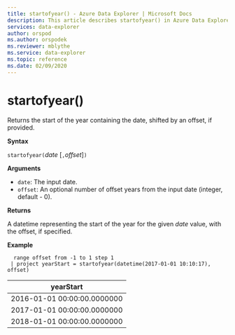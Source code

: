 ```yaml
---
title: startofyear() - Azure Data Explorer | Microsoft Docs
description: This article describes startofyear() in Azure Data Explorer.
services: data-explorer
author: orspod
ms.author: orspodek
ms.reviewer: mblythe
ms.service: data-explorer
ms.topic: reference
ms.date: 02/09/2020
---
```

# startofyear()

Returns the start of the year containing the date, shifted by an offset, if provided.

**Syntax**

`startofyear(`*date* [`,`*offset*]`)`

**Arguments**

* `date`: The input date.
* `offset`: An optional number of offset years from the input date (integer, default - 0). 

**Returns**

A datetime representing the start of the year for the given *date* value, with the offset, if specified.

**Example**

```
  range offset from -1 to 1 step 1
 | project yearStart = startofyear(datetime(2017-01-01 10:10:17), offset) 
```

|yearStart|
|---|
|2016-01-01 00:00:00.0000000|
|2017-01-01 00:00:00.0000000|
|2018-01-01 00:00:00.0000000|